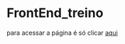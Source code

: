 # FrontEnd_treino

para acessar a página é só clicar [aqui](https://mrcode-man.github.io/FrontEnd_treino/)
